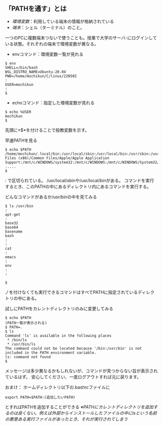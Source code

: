 ## 「PATHを通す」とは

* *環境変数*：利用している端末の情報が格納されている
* *端末*：シェル（ターミナル）のこと。

一つのPCに複数端末つないで使うことも。授業で大学のサーバ-にログインしている状態。それぞれの端末で環境変数が異なる。

* envコマンド：環境変数一覧が見れる
```
$ env 
SHELL=/bin/bash
WSL_DISTRO_NAME=Ubuntu-20.04
PWD=/home/mochikun/C/linux/220502
:
USER=mochikun
:
$ 
```

* echoコマンド：指定した環境変数が見れる
```
$ echo %USER
mochikun
$ 
``` 
先頭に*$*を付けることで般教変数を示す。

早速PATHを見る
```
$ echo $PATH
/home/mochikun/.local/bin:/usr/local/sbin:/usr/local/bin:/usr/sbin:/usr/bin:/sbin:/bin:/usr/games:/usr/local/games:/usr/lib/wsl/lib:/mnt/c/Program Files (x86)/Common Files/Apple/Apple Application Support:/mnt/c/WINDOWS/system32:/mnt/c/WINDOWS:/mnt/c/WINDOWS/System32/Wbem:/mnt/c/WINDOWS/System32/WindowsPowerShell/v1.0/:/mnt/c/WINDOWS/System32/OpenSSH/.....
.....
$
```
*:* で区切られている。
/usr/local/sbinや/usr/local/binがある。
コマンドを実行するとき、このPATHの中にあるディレクトリ内にあるコマンドを実行する。

どんなコマンドがあるか/usr/binの中を見てみる
```
$ ls /usr/bin
:
apt-get
:
base32
base64
basename
bash
:
:
cat
:
emacs
:
env
:
:

$
```

*./* を付けなくても実行できるコマンドはすべてPATHに指定されているディレクトリの中にある。


試しにPATHをカレントディレクトリのみに変更してみる
```
$ echo $PATH
(PATH一覧が表示される)
$ PATH=.
$ ls
Command 'ls' is available in the following places
 * /bin/ls
 * /usr/bin/ls
The command could not be located because '/bin:/usr/bin' is not included in the PATH environment variable.
ls: command not found
$
```

メッセージは多少異なるかもしれないが、コマンドが見つからない旨が表示されているはず。
安心してください、一度ログアウトすれば元に戻ります。

おまけ：
ホームディレクトリ以下の.bashrcファイルに
```
export PATH=$PATH:(追加したいPATH)
```
とすればPATHを追加することができる
*※PATHにカレントディレクトリを追加するのは良くない。例えば外部からインストールしたファイルの中にlsという名前の悪意ある実行ファイルがあったとき、それが実行されてしまう*  
  
